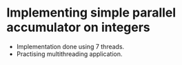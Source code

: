 # Implementing simple parallel accumulator on integers

- Implementation done using 7 threads.
- Practising multithreading application.
